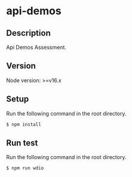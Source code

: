 # api-demos

## Description

Api Demos Assessment.

## Version

Node version: >=v16.x

## Setup

Run the following command in the root directory.

```bash
$ npm install
```

## Run test

Run the following command in the root directory.

```bash
$ npm run wdio
```